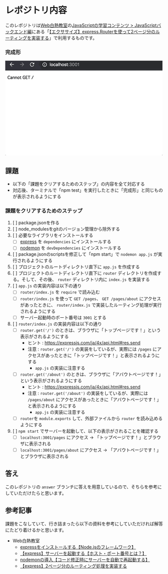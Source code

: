 # レポジトリ内容

このレポジトリは[Web白熱教室](https://tsuyopon.xyz/)の[JavaScriptの学習コンテンツ > JavaScriptバックエンド編](https://tsuyopon.xyz/learning-contents/web-dev/javascript/backend/)にある「[【エクササイズ】express.Routerを使って2ページ分のルーティングを実装する](https://tsuyopon.xyz/learning-contents/web-dev/javascript/backend/js-excercise-for-backend-5/)」で利用するものです。


### 完成形

![完成形](./images/assignment.gif)

## 課題

- 以下の「課題をクリアするためのステップ」の内容を全て対応する
- 対応後、ターミナルで「npm test」を実行したときに「完成形」と同じものが表示されるようにする

### 課題をクリアするためのステップ

1. [ ] package.jsonを作る
1. [ ] node_modulesをgitのバージョン管理から除外する
1. [ ] 必要なライブラリをインストールする
    - [ ] [express](https://github.com/expressjs/express) を `dependencies` にインストールする
    - [ ] [nodemon](https://github.com/remy/nodemon) を `devDependencies` にインストールする
1. [ ] package.jsonのscriptsを修正して「npm start」で `nodemon app.js` が実行されるようにする
1. [ ] プロジェクトのルートディレクトリ直下に `app.js` を作成する
1. [ ] プロジェクトのルートディレクトリ直下に `router` ディレクトリを作成する。そして、その後、 `router` ディレクトリ内に `index.js` を実装する
1. [ ] `app.js` の実装内容は以下の通り
    - [ ] `router/index.js` を `require` で読み込む
    - [ ] `router/index.js` を使って `GET /pages`、 `GET /pages/about` にアクセスがあったときに、 `router/index.js` で実装したルーティング処理が実行されるようにする
    - [ ] サーバー起動時のポート番号は `3001` とする
1. [ ] `router/index.js` の実装内容は以下の通り
    - [ ] `router.get('/')` のときは、ブラウザに「トップページです！」という表示がされるようにする
        - ヒント : https://expressjs.com/ja/4x/api.html#res.send
        - 注意 : `router.get('/')` の実装をしているが、実際には `/pages` にアクセスがあったときに「トップページです！」と表示されるようにする
            - `app.js` の実装に注意する
    - [ ] `router.get('/about')` のときは、ブラウザに「アバウトページです！」という表示がされるようにする
        - ヒント : https://expressjs.com/ja/4x/api.html#res.send
        - 注意 : `router.get('/about')` の実装をしているが、実際には `/pages/about` にアクセスがあったときに「アバウトページです！」と表示されるようにする
            - `app.js` の実装に注意する
    - [ ] `router`を `module.exports` して、外部ファイルから `router` を読み込めるようにする
1. [ ] `npm start` でサーバーを起動して、以下の表示がされることを確認する
    - [ ] `localhost:3001/pages` にアクセス → 「トップページです！」とブラウザに表示される
    - [ ] `localhost:3001/pages/about` にアクセス → 「アバウトページです！」とブラウザに表示される

## 答え

このレポジトリの `answer` ブランチに答えを用意しているので、そちらを参考にしていただけたらと思います。

## 参考記事

課題をこなしていて、行き詰まったら以下の資料を参考にしていただければ解答にたどり着けるかと思います。


- Web白熱教室
    - [expressをインストールする【Node.jsのフレームワーク】](https://tsuyopon.xyz/learning-contents/web-dev/javascript/backend/install-the-express-with-npm/)
    - [【express】サーバーを起動する【ホスト・ポート番号とは？】](https://tsuyopon.xyz/learning-contents/web-dev/javascript/backend/how-to-run-a-server-with-express/)
    - [nodemonの導入【コード修正時にサーバーを自動で再起動する】](https://tsuyopon.xyz/learning-contents/web-dev/javascript/backend/install-the-nodemon-for-development/)
    - [【express】2ページ分のルーティング処理を実装する](https://tsuyopon.xyz/learning-contents/web-dev/javascript/backend/use-express-router-and-app-use-for-routing/)
